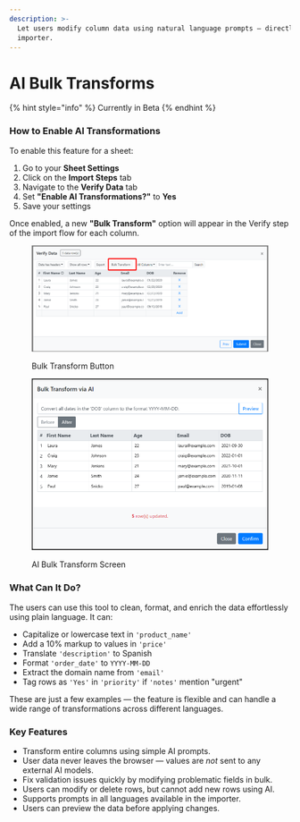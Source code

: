```yaml
---
description: >-
  Let users modify column data using natural language prompts — directly in the
  importer.
---
```


# AI Bulk Transforms

{% hint style="info" %}
Currently in Beta
{% endhint %}

### How to Enable AI Transformations

To enable this feature for a sheet:

1. Go to your **Sheet Settings**
2. Click on the **Import Steps** tab
3. Navigate to the **Verify Data** tab
4. Set **"Enable AI Transformations?"** to **Yes**
5. Save your settings

Once enabled, a new **"Bulk Transform"** option will appear in the Verify step of the import flow for each column.

<figure><img src="../.gitbook/assets/sleekshot (4).png" alt=""><figcaption><p>Bulk Transform Button</p></figcaption></figure>

<figure><img src="../.gitbook/assets/sleekshot.png" alt=""><figcaption><p>AI Bulk Transform Screen</p></figcaption></figure>

### What Can It Do?

The users can use this tool to clean, format, and enrich the data effortlessly using plain language. It  can:

* Capitalize or lowercase text in `'product_name'`
* Add a 10% markup to values in `'price'`
* Translate `'description'` to Spanish
* Format `'order_date'` to `YYYY-MM-DD`
* Extract the domain name from `'email'`
* Tag rows as `'Yes'` in `'priority'` if `'notes'` mention "urgent"

These are just a few examples — the feature is flexible and can handle a wide range of transformations across different languages.

### Key Features

* Transform entire columns using simple AI prompts.
* User data never leaves the browser — values are _not_ sent to any external AI models.
* Fix validation issues quickly by modifying problematic fields in bulk.
* Users can modify or delete rows, but cannot add new rows using AI.
* Supports prompts in all languages available in the importer.
* Users can preview the data before applying changes.
